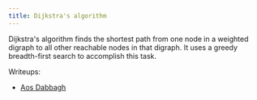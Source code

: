 ```yaml
---
title: Dijkstra's algorithm
---
```

Dijkstra's algorithm finds the shortest path from one node in a weighted
digraph to all other reachable nodes in that digraph. It uses a greedy
breadth-first search to accomplish this task.

Writeups:

* [Aos Dabbagh](https://aos.github.io/2018/02/24/understanding-dijkstras-algorithm/)
